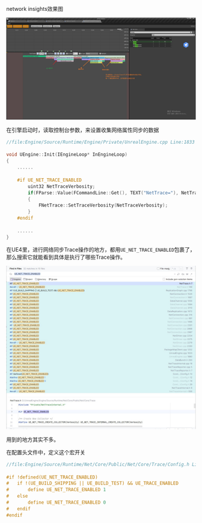 network insights效果图

![](../../imgs/unreal_insights/network_insights/ds_outgoing.jpg)

在引擎启动时，读取控制台参数，来设置收集网络属性同步的数据

```cpp
//file:Engine/Source/Runtime/Engine/Private/UnrealEngine.cpp Line:1833

void UEngine::Init(IEngineLoop* InEngineLoop)
{
    ......

    #if UE_NET_TRACE_ENABLED
        uint32 NetTraceVerbosity;
        if(FParse::Value(FCommandLine::Get(), TEXT("NetTrace="), NetTraceVerbosity))
        {
            FNetTrace::SetTraceVerbosity(NetTraceVerbosity);
        }
    #endif

    ......
}
```

在UE4里，进行网络同步Trace操作的地方，都用`UE_NET_TRACE_ENABLED`包裹了，那么搜索它就能看到具体是执行了哪些Trace操作。

![](../../imgs/unreal_insights/network_insights/find_ue_net_trace_macro.jpg)

用到的地方其实不多。

在配置头文件中，定义这个宏开关

```cpp
//file:Engine/Source/Runtime/Net/Core/Public/Net/Core/Trace/Config.h Line:10

#if !defined(UE_NET_TRACE_ENABLED)
#	if !(UE_BUILD_SHIPPING || UE_BUILD_TEST) && UE_TRACE_ENABLED
#		define UE_NET_TRACE_ENABLED 1
#	else
#		define UE_NET_TRACE_ENABLED 0
#	endif
#endif

```

